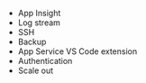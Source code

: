 * App Insight
* Log stream
* SSH
* Backup
* App Service VS Code extension
* Authentication
* Scale out
